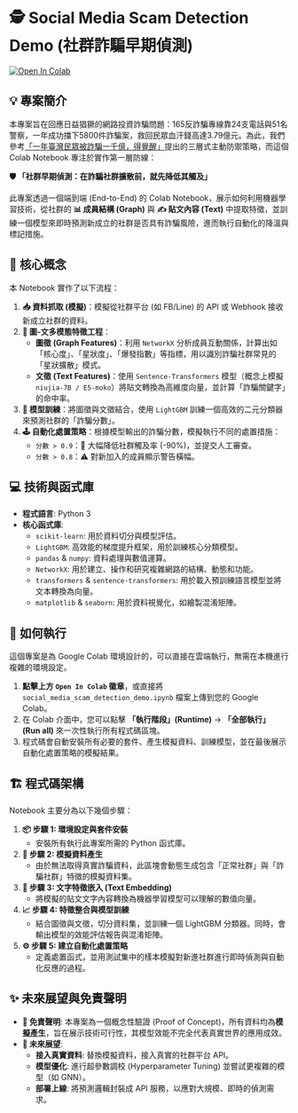 # 🕵️ Social Media Scam Detection Demo (社群詐騙早期偵測)

[![Open In Colab](https://colab.research.google.com/assets/colab-badge.svg)](https://colab.research.google.com/github/vvchung/social_media_scam_detection_demo/blob/main/social_media_scam_detection_demo.ipynb)

## 💡 專案簡介

本專案旨在回應日益猖獗的網路投資詐騙問題：165反詐騙專線靠24支電話與51名警察，一年成功擋下5800件詐騙案，救回民眾血汗錢高達3.79億元。為此，我們參考[「一年臺灣民眾被詐騙一千億，得覺醒」](https://medium.com/@bohachu/%E4%B8%80%E5%B9%B4%E8%87%BA%E7%81%A3%E6%B0%91%E7%9C%BE%E8%A2%AB%E8%A9%90%E9%A8%99%E4%B8%80%E5%8D%83%E5%84%84-%E5%BE%97%E8%A6%BA%E9%86%92-11ba5b6ec18e)提出的三層式主動防禦策略，而這個 Colab Notebook 專注於實作第一層防線：

**🛡️ 「社群早期偵測：在詐騙社群擴散前，就先降低其觸及」**

此專案透過一個端到端 (End-to-End) 的 Colab Notebook，展示如何利用機器學習技術，從社群的 **📊 成員結構 (Graph)** 與 **✍️ 貼文內容 (Text)** 中提取特徵，並訓練一個模型來即時預測新成立的社群是否具有詐騙風險，進而執行自動化的降溫與標記措施。

## 🎯 核心概念

本 Notebook 實作了以下流程：

1.  **📥 資料抓取 (模擬)**：模擬從社群平台 (如 FB/Line) 的 API 或 Webhook 接收新成立社群的資料。
2.  **🧩 圖-文多模態特徵工程**：
    *   **圖徵 (Graph Features)**：利用 `NetworkX` 分析成員互動關係，計算出如「核心度」、「星狀度」、「爆發指數」等指標，用以識別詐騙社群常見的「星狀擴散」模式。
    *   **文徵 (Text Features)**：使用 `Sentence-Transformers` 模型（概念上模擬 `niujia-7B / E5-moko`）將貼文轉換為高維度向量，並計算「詐騙關鍵字」的命中率。
3.  **🤖 模型訓練**：將圖徵與文徵結合，使用 `LightGBM` 訓練一個高效的二元分類器來預測社群的「詐騙分數」。
4.  **🕹️ 自動化處置策略**：根據模型輸出的詐騙分數，模擬執行不同的處置措施：
    *   `分數 > 0.9`：🚨 大幅降低社群觸及率 (-90%)，並提交人工審查。
    *   `分數 > 0.8`：⚠️ 對新加入的成員顯示警告橫幅。

## 💻 技術與函式庫

*   **程式語言**: Python 3
*   **核心函式庫**:
    *   `scikit-learn`: 用於資料切分與模型評估。
    *   `LightGBM`: 高效能的梯度提升框架，用於訓練核心分類模型。
    *   `pandas` & `numpy`: 資料處理與數值運算。
    *   `NetworkX`: 用於建立、操作和研究複雜網路的結構、動態和功能。
    *   `transformers` & `sentence-transformers`: 用於載入預訓練語言模型並將文本轉換為向量。
    *   `matplotlib` & `seaborn`: 用於資料視覺化，如繪製混淆矩陣。

## 🚀 如何執行

這個專案是為 Google Colab 環境設計的，可以直接在雲端執行，無需在本機進行複雜的環境設定。

1.  **點擊上方 `Open In Colab` 徽章**，或直接將 `social_media_scam_detection_demo.ipynb` 檔案上傳到您的 Google Colab。
2.  在 Colab 介面中，您可以點擊 **「執行階段」(Runtime)** -> **「全部執行」 (Run all)** 來一次性執行所有程式碼區塊。
3.  程式碼會自動安裝所有必要的套件、產生模擬資料、訓練模型，並在最後展示自動化處置策略的模擬結果。

## 🏗️ 程式碼架構

Notebook 主要分為以下幾個步驟：

1.  **📦 步驟 1: 環境設定與套件安裝**
    *   安裝所有執行此專案所需的 Python 函式庫。
2.  **🎲 步驟 2: 模擬資料產生**
    *   由於無法取得真實詐騙資料，此區塊會動態生成包含「正常社群」與「詐騙社群」特徵的模擬資料集。
3.  **📝 步驟 3: 文字特徵嵌入 (Text Embedding)**
    *   將模擬的貼文文字內容轉換為機器學習模型可以理解的數值向量。
4.  **📈 步驟 4: 特徵整合與模型訓練**
    *   結合圖徵與文徵，切分資料集，並訓練一個 LightGBM 分類器。同時，會輸出模型的效能評估報告與混淆矩陣。
5.  **⚙️ 步驟 5: 建立自動化處置策略**
    *   定義處置函式，並用測試集中的樣本模擬對新進社群進行即時偵測與自動化反應的過程。

## ✨ 未來展望與免責聲明

*   **📜 免責聲明**: 本專案為一個概念性驗證 (Proof of Concept)，所有資料均為**模擬產生**，旨在展示技術可行性，其模型效能不完全代表真實世界的應用成效。
*   **🔭 未來展望**:
    *   **接入真實資料**: 替換模擬資料，接入真實的社群平台 API。
    *   **模型優化**: 進行超參數調校 (Hyperparameter Tuning) 並嘗試更複雜的模型（如 GNN）。
    *   **部署上線**: 將預測邏輯封裝成 API 服務，以應對大規模、即時的偵測需求。
